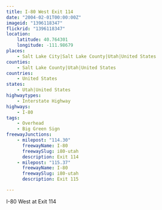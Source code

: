 ```yaml
---
title: I-80 West Exit 114
date: "2004-02-01T00:00:00Z"
imageid: "1396118347"
flickrid: "1396118347"
location:
    latitude: 40.764301
    longitude: -111.98679
places:
    - Salt Lake City|Salt Lake County|Utah|United States
counties:
    - Salt Lake County|Utah|United States
countries:
    - United States
states:
    - Utah|United States
highwaytypes:
    - Interstate Highway
highways:
    - I-80
tags:
    - Overhead
    - Big Green Sign
freewayJunctions:
    - milepost: "114.30"
      freewayName: I-80
      freewaySlug: i80-utah
      description: Exit 114
    - milepost: "115.37"
      freewayName: I-80
      freewaySlug: i80-utah
      description: Exit 115

---
```

I-80 West at Exit 114